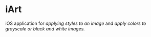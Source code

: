 # iArt
iOS application for _applying styles to an image_ and _apply colors to grayscale or black and white images._
